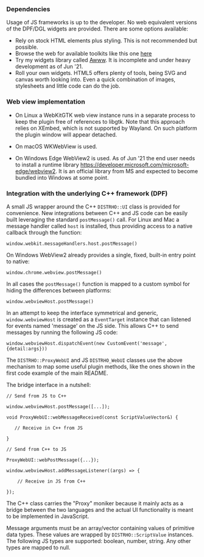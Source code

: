 ### Dependencies

Usage of JS frameworks is up to the developer. No web equivalent versions of the
DPF/DGL widgets are provided. There are some options available:

- Rely on stock HTML elements plus styling. This is not recommended but possible.
- Browse the web for available toolkits like this one [here](https://github.com/DeutscheSoft/toolkit)
- Try my widgets library called [Awww](https://github.com/lucianoiam/awww). It
is incomplete and under heavy development as of Jun '21.
- Roll your own widgets. HTML5 offers plenty of tools, being SVG and canvas
worth looking into. Even a quick combination of images, stylesheets and little
code can do the job.

### Web view implementation

- On Linux a WebKitGTK web view instance runs in a separate process to keep the
plugin free of references to libgtk. Note that this approach relies on XEmbed,
which is not supported by Wayland. On such platform the plugin window will
appear detached.

- On macOS WKWebView is used.

- On Windows Edge WebView2 is used. As of Jun '21 the end user needs to install a
runtime library https://developer.microsoft.com/microsoft-edge/webview2. It is
an official library from MS and expected to become bundled into Windows at some
point.

### Integration with the underlying C++ framework (DPF)

A small JS wrapper around the C++ `DISTRHO::UI` class is provided for convenience.
New integrations between C++ and JS code can be easily built leveraging the
standard `postMessage()` call. For Linux and Mac a message handler called `host`
is installed, thus providing access to a native callback through the function:

`window.webkit.messageHandlers.host.postMessage()`

On Windows WebView2 already provides a single, fixed, built-in entry point to
native:

`window.chrome.webview.postMessage()`

In all cases the `postMessage()` function is mapped to a custom symbol for
hiding the differences between platforms:

`window.webviewHost.postMessage()`

In an attempt to keep the interface symmetrical and generic, `window.webviewHost`
is created as a `EventTarget` instance that can listened for events named
'message' on the JS side. This allows C++ to send messages by running the
following JS code:

`window.webviewHost.dispatchEvent(new CustomEvent('message',{detail:args}))`

The `DISTRHO::ProxyWebUI` and JS `DISTRHO_WebUI` classes use the above mechanism
to map some useful plugin methods, like the ones shown in the first code example
of the main README.

The bridge interface in a nutshell:

```
// Send from JS to C++

window.webviewHost.postMessage([...]);

void ProxyWebUI::webMessageReceived(const ScriptValueVector&) {

   // Receive in C++ from JS

}

// Send from C++ to JS

ProxyWebUI::webPostMessage({...});

window.webviewHost.addMessageListener((args) => {
    
    // Receive in JS from C++

});
```

The C++ class carries the "Proxy" moniker because it mainly acts as a bridge
between the two languages and the actual UI functionality is meant to be
implemented in JavaScript.

Message arguments must be an array/vector containing values of primitive data
types. These values are wrapped by `DISTRHO::ScriptValue` instances. The
following JS types are supported: boolean, number, string. Any other types are
mapped to null.
